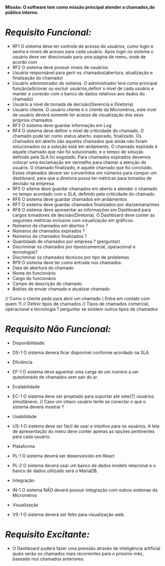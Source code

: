 **Missão: O software tem como missão principal atender a chamados,do público interno.**

# *Requisito Funcional:*
* RF1 O sistema deve ter controle de acesso de usuários, como login e senha e níveis de acesso para cada usuário. Após login no sistema o usuário deve ser direcionado para uma página de menu, onde de acordo com 
* RF2 O sistema deve possuir níveis de usuários:
* Usuário responsável para gerir os chamados(abertura, atualização e finalização do chamado)
* Usuário administrador do sistema. O administrador terá como principal função(adicionar ou excluir usuários,definir o nível de cada usuário e manter a conexão com o banco de dados relativos aos dados do chamado)
* Usuário a nível de tomada de decisão(Gerencia e Diretoria)
* Usuário cliente. O usuário cliente é o cliente da Microméros, este nível de usuário deverá somente ter acesso de visualização dos seus próprios chamados. 
* RF3 O sistema deve guardar informação em Log
* RF4 O sistema deve definir o nível de criticidade do chamado. O chamado pode ter como status aberto, expirado, finalizado. Os chamados em aberto são aqueles chamados que ainda não foram solucionados ou a solução está em andamento. O chamado expirado é aquele chamado que não foi solucionado, e o tempo de solução definido pela SLA foi esgotado. Para chamados expirados devemos colocar uma exclamação em vermelho para chamar a atenção do usuário. O chamado finalizado, é aquele chamado que foi concluído. Esses chamados devem ser convertidos em números para compor um dashboard, para que a diretoria possa ter métricas para tomadas de decisão na empresa.
* RF5 O sitema deve guardar chamados em aberto e atender o chamado no tempo acordado com o SLA, definido pela criticidade do chamado.
* RF6 O sistema deve guardar chamados em andamentos
* RF7 O sistema deve guardar chamados finalizados por dia/semana/mes
* RF8 O sistema deve apresentar as informações em Dashboard para cargos tomadores de decisão(Diretoria). O Dashboard deve conter as seguintes métricas inclusive com visualização em gráficos:
* Números de chamados em abertos ?
* Números de chamados expirados ?
* Números de chamados finalizados ?
* Quantidade de chamados por empresa ? (perguntar)
* Discriminar os chamados por tipos(comercial, operacional e tecnologia)?
* Discriminar os chamados técnicos por tipo de problemas
* RF9 O sistema deve ter como entrada nos chamados: 
* Data de abertura do chamado
* Nome do funcionário
* Cargo do funcionário
* Campo de descrição do chamado
* Botões de enviar chamado e atualizar chamado

// Como o cliente pede para abrir um chamado ( Entra em contato com quem ?)
// Definir tipos de chamados
// Tipos de chamados  comercial, operacional e tecnologia ? perguntar se existem outros tipos de chamados

# *Requisito Não Funcional:*

* Disponibilidade:
* DS-1 O sistema deverá ficar disponível conforme acordado na SLA.

* Eficiência
* EF-1 O sistema deve aguentar uma carga de um numero a ser questionado de chamados sem sair do ar. 

* Ecalabilidade
* EC-1 O sistema deve ser projetado para suportar até sete(7) usuários simultâneos. // Caso um oitavo usuário tente se conectar o que o sistema deverá mostrar ?

* Usabilidade
* US-1 O sistema deve ser fácil de usar e intuitivo para os usuários, A tela de apresentação do menu deve conter apenas as opções pertinentes para cada usuário.

* Plataforma
* PL-1 O sistema deverá ser desenvolvido em React
* PL-2 O sistema deverá usar um banco de dados modelo relacional e o banco de dados utilizado será o MariaDB.  

* Integração
* IN-1 O sistema NÃO deverá possuir integração com outros sistemas da Microméros

* Visualização
* VS-1 O sistema deverá ser feito para visualização web.


# *Requisito Excitante:*

* O Dashboard poderá fazer uma previsão através de inteligência artificial quais serão os chamados mais recorrentes para o próximo mês, baseado nos chamados anteriores.